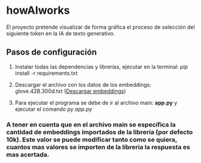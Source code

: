 # howAIworks
El proyecto pretende visualizar de forma gráfica el proceso de selección del siguiente token en la IA de texto generativo.


## Pasos de configuración

1. Instalar todas las dependencias y librerías, ejecutar en la terminal: pip install -r requirements.txt

2. Descargar el archivo con los datos de los embeddings: glove.42B.300d.txt ([Descargar embeddings](https://downloads.cs.stanford.edu/nlp/data/glove.42B.300d.zip))

3. Para ejecutar el programa se debe de ir al archivo main: **app.py** y ejecutar el comando *py app.py*

### A tener en cuenta que en el archivo main se específica la cantidad de embeddings importados de la librería (por defecto 10k). Este valor se puede modificar tanto como se quiera, cuantos mas valores se importen de la líbreria la respuesta es mas acertada.
